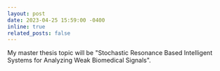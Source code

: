 ```yaml
---
layout: post
date: 2023-04-25 15:59:00 -0400
inline: true
related_posts: false
---
```


My master thesis topic will be "Stochastic Resonance Based Intelligent Systems for Analyzing Weak Biomedical Signals".
